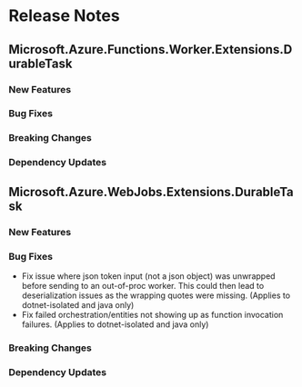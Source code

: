 # Release Notes

## Microsoft.Azure.Functions.Worker.Extensions.DurableTask <version>

### New Features

### Bug Fixes

### Breaking Changes

### Dependency Updates

## Microsoft.Azure.WebJobs.Extensions.DurableTask <version>

### New Features

### Bug Fixes

- Fix issue where json token input (not a json object) was unwrapped before sending to an out-of-proc worker. This could then lead to deserialization issues as the wrapping quotes were missing. (Applies to dotnet-isolated and java only)
- Fix failed orchestration/entities not showing up as function invocation failures. (Applies to dotnet-isolated and java only)

### Breaking Changes

### Dependency Updates
